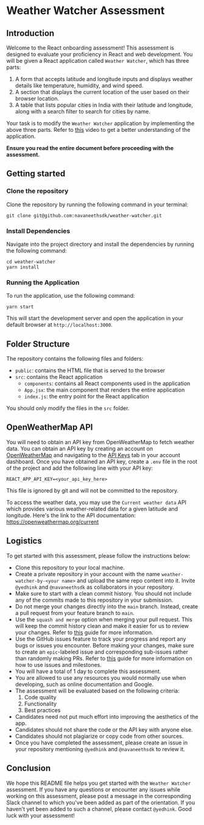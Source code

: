 # Weather Watcher Assessment

## Introduction

Welcome to the React onboarding assessment! This assessment is designed to
evaluate your proficiency in React and web development. You will be given a
React application called `Weather Watcher`, which has three parts:

1. A form that accepts latitude and longitude inputs and displays weather
   details like temperature, humidity, and wind speed.
2. A section that displays the current location of the user based on their
   browser location.
3. A table that lists popular cities in India with their latitude and longitude,
   along with a search filter to search for cities by name.

Your task is to modify the `Weather Watcher` application by implementing the
above three parts. Refer to
[this](https://app.usebubbles.com/uHuHmRcy1bBCZTh131h3eJ/weather-watcher) video
to get a better understanding of the application. 

**Ensure you read the entire
document before proceeding with the assessment.**

## Getting started

### Clone the repository

Clone the repository by running the following command in your terminal:

```
git clone git@github.com:navaneethsdk/weather-watcher.git
```

### Install Dependencies

Navigate into the project directory and install the dependencies by running the
following command:

```
cd weather-watcher
yarn install
```

### Running the Application

To run the application, use the following command:

```
yarn start
```

This will start the development server and open the application in your default
browser at `http://localhost:3000`.

## Folder Structure

The repository contains the following files and folders:

- `public`: contains the HTML file that is served to the browser
- `src`: contains the React application
  - `components`: contains all React components used in the application
  - `App.jsx`: the main component that renders the entire application
  - `index.js`: the entry point for the React application

You should only modify the files in the `src` folder.

## OpenWeatherMap API

You will need to obtain an API key from OpenWeatherMap to fetch weather data.
You can obtain an API key by creating an account on
[OpenWeatherMap](https://openweathermap.org/) and navigating to the
[API Keys](https://home.openweathermap.org/api_keys) tab in your account
dashboard. Once you have obtained an API key, create a `.env` file in the root
of the project and add the following line with your API key:

```
REACT_APP_API_KEY=<your_api_key_here>
```

This file is ignored by git and will not be committed to the repository.

To access the weather data, you may use the `Current weather data` API which
provides various weather-related data for a given latitude and longitude. Here's
the link to the API documentation: https://openweathermap.org/current

## Logistics

To get started with this assessment, please follow the instructions below:

- Clone this repository to your local machine.
- Create a private repository in your account with the name
  `weather-watcher-by-<your name>` and upload the same repo content into it.
  Invite `@yedhink` and `@navaneethsdk` as collaborators in your repository.
- Make sure to start with a clean commit history. You should not include any of
  the commits made to this repository in your submission.
- Do not merge your changes directly into the `main` branch. Instead, create a
  pull request from your feature branch to `main`.
- Use the `squash and merge` option when merging your pull request. This will
  keep the commit history clean and make it easier for us to review your
  changes. Refer to
  [this](https://handbook.neetokb.com/articles/git-and-github-essentials) guide
  for more information.
- Use the GitHub issues feature to track your progress and report any bugs or
  issues you encounter. Before making your changes, make sure to create an
  `epic`-labeled issue and corresponding sub-issues rather than randomly making
  PRs. Refer to
  [this](https://handbook.neetokb.com/articles/tracking-issues-using-milestones-in-github)
  guide for more information on how to use issues and milestones.
- You will have a total of 1 day to complete this assessment.
- You are allowed to use any resources you would normally use when developing,
  such as online documentation and Google.
- The assessment will be evaluated based on the following criteria:
  1. Code quality
  2. Functionality
  3. Best practices
- Candidates need not put much effort into improving the aesthetics of the app.
- Candidates should not share the code or the API key with anyone else.
- Candidates should not plagiarize or copy code from other sources.
- Once you have completed the assessment, please create an issue in your
  repository mentioning `@yedhink` and `@navaneethsdk` to review it.

## Conclusion

We hope this README file helps you get started with the `Weather Watcher`
assessment. If you have any questions or encounter any issues while working on
this assessment, please post a message in the corresponding Slack channel to
which you've been added as part of the orientation. If you haven't yet been
added to such a channel, please contact `@yedhink`. Good luck with your
assessment!
